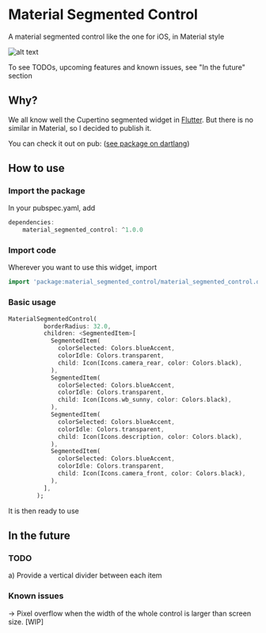 # Material Segmented Control

A material segmented control like the one for iOS, in Material style

![alt text](https://github.com/beagle-barks/material_segmented_control/blob/master/images/msc.png "Preview")

To see TODOs, upcoming features and known issues, see "In the future" section

## Why?

We all know well the Cupertino segmented widget in [Flutter](https://flutter.dev).
But there is no similar in Material, so I decided to publish it.

You can check it out on pub:
([see package on dartlang](http://pub.dartlang.org/packages/material_segmented_control))


## How to use


### Import the package

In your pubspec.yaml, add

```dart
dependencies: 
    material_segmented_control: ^1.0.0
```


### Import code

Wherever you want to use this widget, import

```dart
import 'package:material_segmented_control/material_segmented_control.dart';
```


### Basic usage

```dart
MaterialSegmentedControl(
          borderRadius: 32.0,
          children: <SegmentedItem>[
            SegmentedItem(
              colorSelected: Colors.blueAccent,
              colorIdle: Colors.transparent,
              child: Icon(Icons.camera_rear, color: Colors.black),
            ),
            SegmentedItem(
              colorSelected: Colors.blueAccent,
              colorIdle: Colors.transparent,
              child: Icon(Icons.wb_sunny, color: Colors.black),
            ),
            SegmentedItem(
              colorSelected: Colors.blueAccent,
              colorIdle: Colors.transparent,
              child: Icon(Icons.description, color: Colors.black),
            ),
            SegmentedItem(
              colorSelected: Colors.blueAccent,
              colorIdle: Colors.transparent,
              child: Icon(Icons.camera_front, color: Colors.black),
            ),
          ],
        );
```

It is then ready to use

## In the future

### TODO

a) Provide a vertical divider between each item


### Known issues

-> Pixel overflow when the width of the whole control is larger than screen size. [WIP]